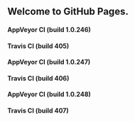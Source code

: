 ## Welcome to GitHub Pages.

#### AppVeyor CI (build 1.0.246)

#### Travis CI (build 405)

#### AppVeyor CI (build 1.0.247)

#### Travis CI (build 406)

#### AppVeyor CI (build 1.0.248)

#### Travis CI (build 407)
